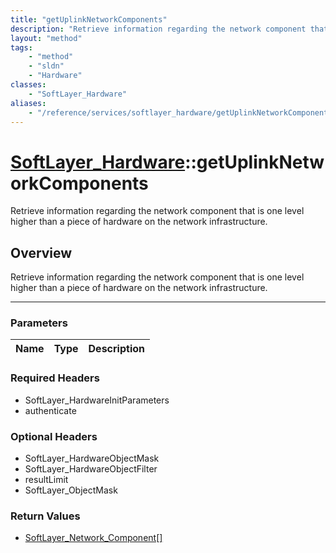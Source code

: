 ```yaml
---
title: "getUplinkNetworkComponents"
description: "Retrieve information regarding the network component that is one level higher than a piece of hardware on the network in... "
layout: "method"
tags:
    - "method"
    - "sldn"
    - "Hardware"
classes:
    - "SoftLayer_Hardware"
aliases:
    - "/reference/services/softlayer_hardware/getUplinkNetworkComponents"
---
```

# [SoftLayer_Hardware](/reference/services/SoftLayer_Hardware)::getUplinkNetworkComponents


Retrieve information regarding the network component that is one level higher than a piece of hardware on the network infrastructure.


## Overview 
Retrieve information regarding the network component that is one level higher than a piece of hardware on the network infrastructure.

-----

### Parameters 
|Name | Type | Description |
| --- | --- | --- |


### Required Headers
* SoftLayer_HardwareInitParameters
* authenticate


### Optional Headers
* SoftLayer_HardwareObjectMask
* SoftLayer_HardwareObjectFilter
* resultLimit
* SoftLayer_ObjectMask

### Return Values
* <a href='/reference/datatypes/SoftLayer_Network_Component'>SoftLayer_Network_Component[] </a>




